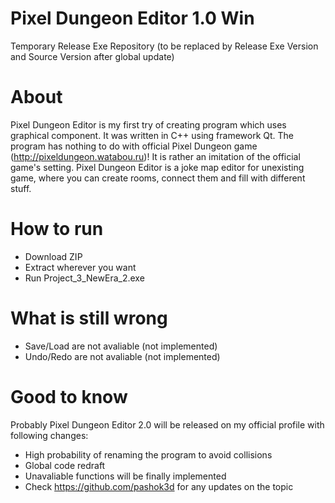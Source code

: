 # Pixel Dungeon Editor 1.0 Win
Temporary Release Exe Repository (to be replaced by Release Exe Version and Source Version after global update)
# About
Pixel Dungeon Editor is my first try of creating program which uses graphical component. It was written in C++ using framework Qt. 
The program has nothing to do with official Pixel Dungeon game (http://pixeldungeon.watabou.ru)! It is rather an imitation of the official game's setting.
Pixel Dungeon Editor is a joke map editor for unexisting game, where you can create rooms, 
connect them and fill with different stuff.
# How to run
- Download ZIP
- Extract wherever you want
- Run Project_3_NewEra_2.exe
# What is still wrong
- Save/Load are not avaliable (not implemented)
- Undo/Redo are not avaliable (not implemented)
# Good to know
Probably Pixel Dungeon Editor 2.0 will be released on my official profile with following changes:
- High probability of renaming the program to avoid collisions 
- Global code redraft
- Unavaliable functions will be finally implemented
- Check https://github.com/pashok3d for any updates on the topic
